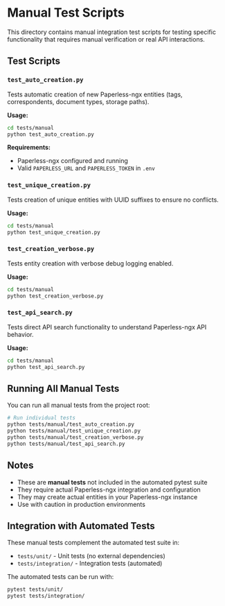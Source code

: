 # Manual Test Scripts

This directory contains manual integration test scripts for testing specific functionality that requires manual verification or real API interactions.

## Test Scripts

### `test_auto_creation.py`
Tests automatic creation of new Paperless-ngx entities (tags, correspondents, document types, storage paths).

**Usage:**
```bash
cd tests/manual
python test_auto_creation.py
```

**Requirements:**
- Paperless-ngx configured and running
- Valid `PAPERLESS_URL` and `PAPERLESS_TOKEN` in `.env`

### `test_unique_creation.py`  
Tests creation of unique entities with UUID suffixes to ensure no conflicts.

**Usage:**
```bash
cd tests/manual
python test_unique_creation.py
```

### `test_creation_verbose.py`
Tests entity creation with verbose debug logging enabled.

**Usage:**
```bash
cd tests/manual
python test_creation_verbose.py
```

### `test_api_search.py`
Tests direct API search functionality to understand Paperless-ngx API behavior.

**Usage:**
```bash
cd tests/manual
python test_api_search.py
```

## Running All Manual Tests

You can run all manual tests from the project root:

```bash
# Run individual tests
python tests/manual/test_auto_creation.py
python tests/manual/test_unique_creation.py
python tests/manual/test_creation_verbose.py
python tests/manual/test_api_search.py
```

## Notes

- These are **manual tests** not included in the automated pytest suite
- They require actual Paperless-ngx integration and configuration
- They may create actual entities in your Paperless-ngx instance
- Use with caution in production environments

## Integration with Automated Tests

These manual tests complement the automated test suite in:
- `tests/unit/` - Unit tests (no external dependencies)
- `tests/integration/` - Integration tests (automated)

The automated tests can be run with:
```bash
pytest tests/unit/
pytest tests/integration/
```